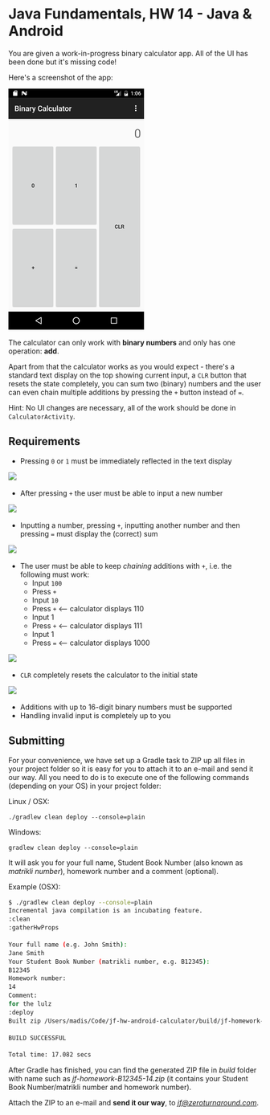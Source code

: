 # Java Fundamentals, HW 14 - Java & Android

You are given a work-in-progress binary calculator app. All of the UI has been done but it's missing code!

Here's a screenshot of the app:

![](calculator.png)

The calculator can only work with **binary numbers** and only has one operation: **add**.

Apart from that the calculator works as you would expect - there's a standard text display on the top
showing current input, a `CLR` button that resets the state completely, you can sum two (binary) numbers
and the user can even chain multiple additions by pressing the `+` button instead of `=`.

Hint: No UI changes are necessary, all of the work should be done in `CalculatorActivity`.

## Requirements

* Pressing `0` or `1` must be immediately reflected in the text display

![](req1input.gif)

* After pressing `+` the user must be able to input a new number

![](req2plusclears.gif)

* Inputting a number, pressing `+`, inputting another number and then pressing `=` must display the (correct) sum

![](req3addition.gif)

* The user must be able to keep _chaining_ additions with `+`, i.e. the following must work:
  * Input `100`
  * Press `+`
  * Input `10`
  * Press `+` <-- calculator displays 110
  * Input 1
  * Press `+` <-- calculator displays 111
  * Input 1
  * Press `=` <-- calculator displays 1000

![](req4chain.gif)

* `CLR` completely resets the calculator to the initial state

![](req5clr.gif)

* Additions with up to 16-digit binary numbers must be supported
* Handling invalid input is completely up to you

## Submitting

For your convenience, we have set up a Gradle task to ZIP up all
files in your project folder so it is easy for you to attach it
to an e-mail and send it our way. All you need to do is to
execute one of the following commands (depending on your OS)
in your project folder:

Linux / OSX:
```
./gradlew clean deploy --console=plain
```

Windows:
```
gradlew clean deploy --console=plain
```

It will ask you for your full name, Student Book Number (also
known as *matrikli number*), homework number and a comment (optional).

Example (OSX):

```bash
$ ./gradlew clean deploy --console=plain
Incremental java compilation is an incubating feature.
:clean
:gatherHwProps

Your full name (e.g. John Smith):
Jane Smith
Your Student Book Number (matrikli number, e.g. B12345):
B12345
Homework number:
14
Comment:
for the lulz
:deploy
Built zip /Users/madis/Code/jf-hw-android-calculator/build/jf-homework-B12345-14.zip

BUILD SUCCESSFUL

Total time: 17.082 secs
```

After Gradle has finished, you can find the generated ZIP file in *build* folder with name such as
*jf-homework-B12345-14.zip* (it contains your Student Book Number/matrikli number and homework number).

Attach the ZIP to an e-mail and **send it our way**, to *jf@zeroturnaround.com*.
